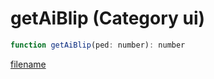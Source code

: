 # getAiBlip (Category ui)

```js
function getAiBlip(ped: number): number
```

[filename](getAiBlip_m.md ':include')